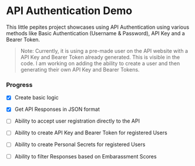 # API Authentication Demo
This little pepites project showcases using API Authentication using various methods like Basic Authentication (Username & Password), API Key and a Bearer Token.

> Note: Currently, it is using a pre-made user on the API website with a API Key and Bearer Token already generated. This is visible in the code. I am working on adding the ability to create a user and then generating their own API Key and Bearer Tokens.

### Progress

- [x] Create basic logic

- [x] Get API Responses in JSON format

- [ ] Ability to accept user registration directly to the API

- [ ] Ability to create API Key and Bearer Token for registered Users
- [ ] Ability to create Personal Secrets for registered Users
- [ ] Ability to filter Responses based on Embarassment Scores
